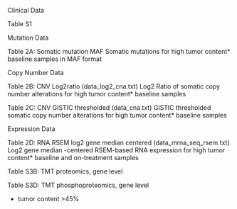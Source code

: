 Clinical Data

Table S1

Mutation Data

Table 2A: Somatic mutation MAF
Somatic mutations for high tumor content* baseline samples in MAF format

Copy Number Data

Table 2B: CNV Log2ratio	(data_log2_cna.txt)
Log2 Ratio of somatic copy number alterations for high tumor content* baseline samples


Table 2C: CNV GISTIC thresholded (data_cna.txt)
GISTIC thresholded somatic copy number alterations for high tumor content* baseline samples


Expression Data 

Table 2D: RNA.RSEM log2 gene median centered (data_mrna_seq_rsem.txt)
Log2 gene median -centered  RSEM-based RNA expression for high tumor content* baseline and on-treatment samples

Table S3B: TMT proteomics, gene level

Table S3D: TMT phosphoproteomics, gene level


* tumor content >45%
